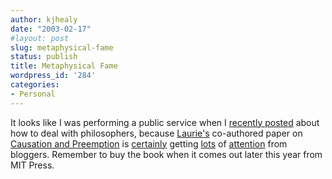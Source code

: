 ```yaml
---
author: kjhealy
date: "2003-02-17"
#layout: post
slug: metaphysical-fame
status: publish
title: Metaphysical Fame
wordpress_id: '284'
categories:
- Personal
---
```


It looks like I was performing a public service when I [recently posted](http://www.kieranhealy.org/blog/archives/000283.html#000283) about how to deal with philosophers, because [Laurie's](http://www.u.arizona.edu/~lapaul) co-authored paper on [Causation and Preemption](http://www.u.arizona.edu/~lapaul/papers/causation-preemption.pdf) is [certainly](http://philosophyweblog.blogspot.com/2003_02_16_philosophyweblog_archive.html#89277678) getting [lots](http://www.matthewyglesias.com/archives/002212.html#002212) of [attention](http://calpundit.blogspot.com/2003_02_16_calpundit_archive.html#89276266) from bloggers. Remember to buy the book when it comes out later this year from MIT Press.
